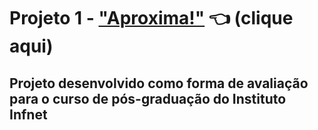 # Projeto 1 - ["Aproxima!"](https://adoring-northcutt-13bb8a.netlify.app/) 👈 (clique aqui)

## Projeto desenvolvido como forma de avaliação para o curso de pós-graduação do Instituto Infnet

